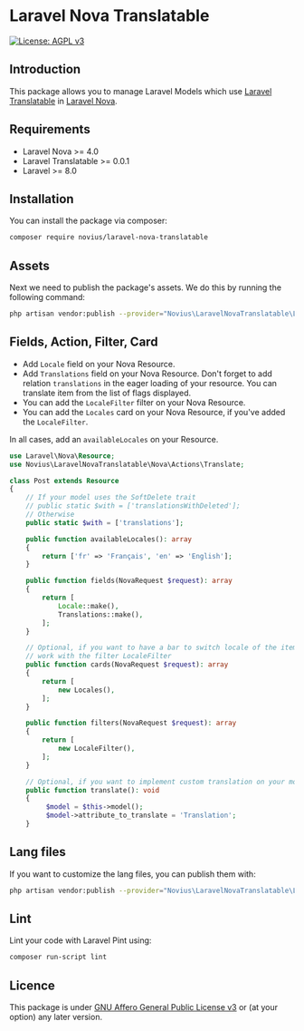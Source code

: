# Laravel Nova Translatable

[![License: AGPL v3](https://img.shields.io/badge/License-AGPL%20v3-blue.svg)](http://www.gnu.org/licenses/agpl-3.0)

## Introduction 

This package allows you to manage Laravel Models which use [Laravel Translatable](https://github.com/novius/laravel-translatable) in [Laravel Nova](https://nova.laravel.com/).  

## Requirements

* Laravel Nova >= 4.0
* Laravel Translatable >= 0.0.1
* Laravel >= 8.0

## Installation

You can install the package via composer:

```bash
composer require novius/laravel-nova-translatable
```

## Assets

Next we need to publish the package's assets. We do this by running the following command:

```sh
php artisan vendor:publish --provider="Novius\LaravelNovaTranslatable\LaravelNovaTranslatableServiceProvider" --tag="public"
```

## Fields, Action, Filter, Card

* Add `Locale` field on your Nova Resource.
* Add `Translations` field on your Nova Resource. Don't forget to add relation `translations` in the eager loading of your resource. You can translate item from the list of flags displayed.
* You can add the `LocaleFilter` filter on your Nova Resource.
* You can add the `Locales` card on your Nova Resource, if you've added the `LocaleFilter`.

In all cases, add an `availableLocales` on your Resource.

```php
use Laravel\Nova\Resource;
use Novius\LaravelNovaTranslatable\Nova\Actions\Translate;

class Post extends Resource
{
    // If your model uses the SoftDelete trait
    // public static $with = ['translationsWithDeleted'];
    // Otherwise
    public static $with = ['translations'];

    public function availableLocales(): array
    {
        return ['fr' => 'Français', 'en' => 'English'];
    }

    public function fields(NovaRequest $request): array
    {
        return [
            Locale::make(),
            Translations::make(),
        ];
    }

    // Optional, if you want to have a bar to switch locale of the items displayed on the index, more accessible than the filters 
    // work with the filter LocaleFilter
    public function cards(NovaRequest $request): array
    {
        return [
            new Locales(),
        ];
    }

    public function filters(NovaRequest $request): array
    {
        return [
            new LocaleFilter(),
        ];
    }

    // Optional, if you want to implement custom translation on your model  
    public function translate(): void
    {
         $model = $this->model();
         $model->attribute_to_translate = 'Translation';
    }
```

## Lang files

If you want to customize the lang files, you can publish them with:

```bash
php artisan vendor:publish --provider="Novius\LaravelNovaTranslatable\LaravelNovaTranslatableServiceProvider" --tag="lang"
```

## Lint

Lint your code with Laravel Pint using:

```bash
composer run-script lint
```

## Licence

This package is under [GNU Affero General Public License v3](http://www.gnu.org/licenses/agpl-3.0.html) or (at your option) any later version.

